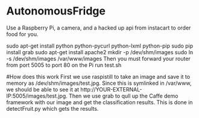 # AutonomousFridge
Use a Raspberry Pi, a camera, and a hacked up api from instacart to order food for you.

sudo apt-get install python python-pycurl python-lxml python-pip
sudo pip install grab
sudo apt-get install apache2
mkdir -p /dev/shm/images
sudo ln -s /dev/shm/images /var/www/images
Then you must forward your router from port 5005 to port 80 on the Pi
run test.sh

#How does this work
First we use raspistill to take an image and save it to memory as /dev/shm/images/test.jpg. Since this is symlinked in /var/www, we should be able to see it at http://YOUR-EXTERNAL-IP:5005/images/test.jpg.
Then we use grab to qull up the Caffe demo framework with our image and get the classification results. This is done in detectFruit.py which gets the results.
